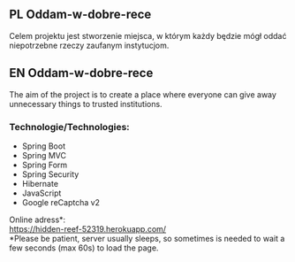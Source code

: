 ## PL Oddam-w-dobre-rece
Celem projektu jest stworzenie miejsca, w którym każdy będzie mógł oddać niepotrzebne rzeczy zaufanym instytucjom.
## EN Oddam-w-dobre-rece
The aim of the project is to create a place where
everyone can give away unnecessary things to trusted institutions.
### Technologie/Technologies:
* Spring Boot
* Spring MVC
* Spring Form
* Spring Security
* Hibernate
* JavaScript
* Google reCaptcha v2

Online adress*: <br>
https://hidden-reef-52319.herokuapp.com/ <br>
*Please be patient, server usually sleeps, so sometimes is needed to wait a few seconds (max 60s) to load the page.
